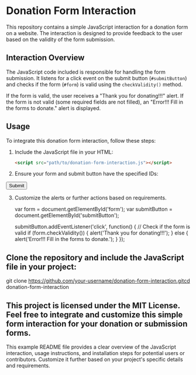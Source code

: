 # Donation Form Interaction 
This repository contains a simple JavaScript interaction for a donation form on a website. The interaction is designed to provide feedback to the user based on the validity of the form submission.

## Interaction Overview
The JavaScript code included is responsible for handling the form submission. It listens for a click event on the submit button (`#submitButton`) and checks if the form (`#form`) is valid using the `checkValidity()` method.

If the form is valid, the user receives a "Thank you for donating!!!" alert. If the form is not valid (some required fields are not filled), an "Error!!! Fill in the forms to donate." alert is displayed.

## Usage
To integrate this donation form interaction, follow these steps:

1. Include the JavaScript file in your HTML:

   ```html
   <script src="path/to/donation-form-interaction.js"></script>

2. Ensure your form and submit button have the specified IDs:
   
  <form id="form">
    <!-- Your form fields go here -->
    <button type="button" id="submitButton">Submit</button>
  </form>

3. Customize the alerts or further actions based on requirements.
   
   var form = document.getElementById('form');
   var submitButton = document.getElementById('submitButton');

   submitButton.addEventListener('click', function() {
   // Check if the form is valid
       if (form.checkValidity()) {
         alert('Thank you for donating!!!');
       } else {
         alert('Error!!! Fill in the forms to donate.');
       }
    });

## Clone the repository and include the JavaScript file in your project:   
git clone https://github.com/your-username/donation-form-interaction.gitcd donation-form-interaction

## This project is licensed under the MIT License. Feel free to integrate and customize this simple form interaction for your donation or submission forms.
This example README file provides a clear overview of the JavaScript interaction, usage instructions, and installation steps for potential users or contributors. Customize it further based on your project's specific details and requirements.
